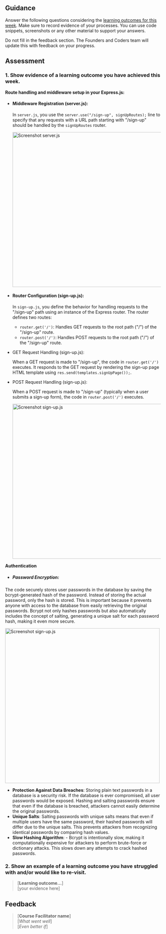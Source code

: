 ## Guidance
Answer the following questions considering the [learning outcomes for this week](https://learn.foundersandcoders.com/course/syllabus/developer/authentication/learning-outcomes/).
Make sure to record evidence of your processes. You can use code snippets, screenshots or any other material to support your answers.

Do not fill in the feedback section. The Founders and Coders team will update this with feedback on your progress.

## Assessment
 ### 1. Show evidence of a learning outcome you have achieved this week.
 **Route handling and middleware setup in your Express.js:**

   - #### Middleware Registration (server.js): 
     
     In `server.js`, you use the `server.use("/sign-up", signUpRoutes);` line to specify that any requests with a URL path starting with "/sign-up" should be handled by the `signUpRoutes` router.

     <img src="https://github.com/fac28/Tommaso-progress-log/assets/63957194/ea4edd1b-8a5f-4c57-8b4d-4c1ad5bffd58" alt="Screenshot server.js" width="500">

   - #### Router Configuration (sign-up.js): 

     In `sign-up.js`, you define the behavior for handling requests to the "/sign-up" path using an instance of the Express router. The router defines two routes:

     - `router.get('/')`: Handles GET requests to the root path ("/") of the "/sign-up" route.
     - `router.post('/')`: Handles POST requests to the root path ("/") of the "/sign-up" route.

   - GET Request Handling (sign-up.js):

     When a GET request is made to "/sign-up", the code in `router.get('/')` executes. It responds to the GET request by rendering the sign-up page HTML template using `res.send(templates.signUpPage());`.

   - POST Request Handling (sign-up.js):

     When a POST request is made to "/sign-up" (typically when a user submits a sign-up form), the code in `router.post('/')` executes.

     <img src="https://github.com/fac28/Tommaso-progress-log/assets/63957194/ef4dfe61-aa77-4121-834a-0fb3c10ac441" alt="Screenshot sign-up.js" width="500">


**Authentication**

   - ##### Password Encryption:

The code securely stores user passwords in the database by saving the bcrypt-generated hash of the password. Instead of storing the actual password, only the hash is stored. This is important because it prevents anyone with access to the database from easily retrieving the original passwords. Bcrypt not only hashes passwords but also automatically includes the concept of salting, generating a unique salt for each password hash, making it even more secure.


 <img src="https://github.com/fac28/Tommaso-progress-log/assets/63957194/6a893fc6-6a9d-457b-a764-75ac256aeba5" alt="Screenshot sign-up.js" width="500">

<ul>
 <li><strong>Protection Against Data Breaches</strong>:
Storing plain text passwords in a database is a security risk. If the database is ever compromised, all user passwords would be exposed. Hashing and salting passwords ensure that even if the database is breached, attackers cannot easily determine the original passwords.</li>
 <li>
  <strong>Unique Salts</strong>:
Salting passwords with unique salts means that even if multiple users have the same password, their hashed passwords will differ due to the unique salts. This prevents attackers from recognizing identical passwords by comparing hash values.
 </li>
 <li><strong>Slow Hashing Algorithm</strong>:
- Bcrypt is intentionally slow, making it computationally expensive for attackers to perform brute-force or dictionary attacks. This slows down any attempts to crack hashed passwords.
</li>
</ul>



 ### 2. Show an example of a learning outcome you have struggled with and/or would like to re-visit.
> [**Learning outcome...**]  
> [your evidence here]

## Feedback
> [**Course Facilitator name**]  
> [*What went well*]  
> [*Even better if*]
